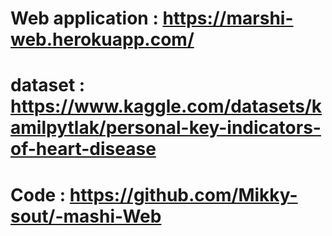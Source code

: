 
# Web application : https://marshi-web.herokuapp.com/

# dataset : https://www.kaggle.com/datasets/kamilpytlak/personal-key-indicators-of-heart-disease

# Code : https://github.com/Mikky-sout/-mashi-Web
